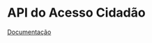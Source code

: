 # API do Acesso Cidadão

[Documentação](https://sistemas.es.gov.br/prodest/acessocidadao.webapi/swagger/)